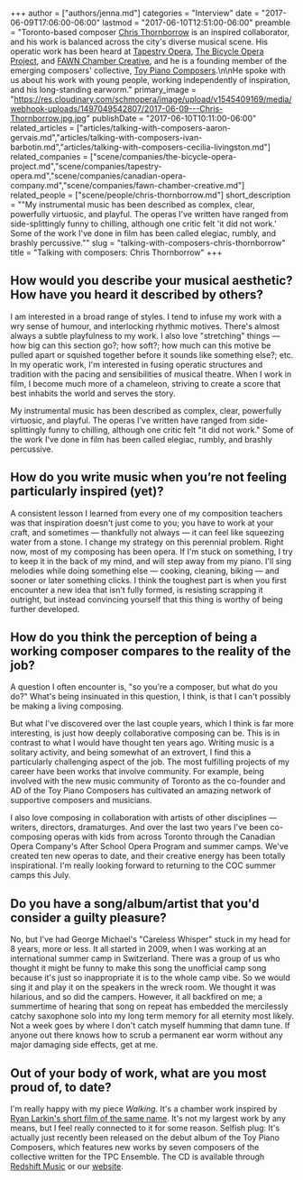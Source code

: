 +++
author = ["authors/jenna.md"]
categories = "Interview"
date = "2017-06-09T17:06:00-06:00"
lastmod = "2017-06-10T12:51:00-06:00"
preamble = "Toronto-based composer [Chris Thornborrow](/scene/people/chris-thornborrow/) is an inspired collaborator, and his work is balanced across the city's diverse musical scene. His operatic work has been heard at [Tapestry Opera](/scene/companies/tapestry-opera/), [The Bicycle Opera Project](/scene/companies/the-bicycle-opera-project/), and [FAWN Chamber Creative](/scene/companies/fawn-chamber-creative/), and he is a founding member of the emerging composers' collective, [Toy Piano Composers](/scene/companies/toy-piano-composers/).\n\nHe spoke with us about his work with young people, working independently of inspiration, and his long-standing earworm."
primary_image = "https://res.cloudinary.com/schmopera/image/upload/v1545409169/media/webhook-uploads/1497049542807/2017-06-09---Chris-Thornborrow.jpg.jpg"
publishDate = "2017-06-10T10:11:00-06:00"
related_articles = ["articles/talking-with-composers-aaron-gervais.md","articles/talking-with-composers-ivan-barbotin.md","articles/talking-with-composers-cecilia-livingston.md"]
related_companies = ["scene/companies/the-bicycle-opera-project.md","scene/companies/tapestry-opera.md","scene/companies/canadian-opera-company.md","scene/companies/fawn-chamber-creative.md"]
related_people = ["scene/people/chris-thornborrow.md"]
short_description = "&quot;My instrumental music has been described as complex, clear, powerfully virtuosic, and playful. The operas I&#039;ve written have ranged from side-splittingly funny to chilling, although one critic felt &#039;it did not work.&#039; Some of the work I&#039;ve done in film has been called elegiac, rumbly, and brashly percussive.&quot;"
slug = "talking-with-composers-chris-thornborrow"
title = "Talking with composers: Chris Thornborrow"
+++

## How would you describe your musical aesthetic? How have you heard it described by others?

I am interested in a broad range of styles. I tend to infuse my work with a wry sense of humour, and interlocking rhythmic motives. There's almost always a subtle playfulness to my work. I also love "stretching" things — how big can this section go?; how soft?; how much can this motive be pulled apart or squished together before it sounds like something else?; etc.  In my operatic work, I'm interested in fusing operatic structures and tradition with the pacing and sensibilities of musical theatre. When I work in film, I become much more of a chameleon, striving to create a score that best inhabits the world and serves the story.

My instrumental music has been described as complex, clear, powerfully virtuosic, and playful. The operas I've written have ranged from side-splittingly funny to chilling, although one critic felt "it did not work." Some of the work I've done in film has been called elegiac, rumbly, and brashly percussive.

## How do you write music when you’re not feeling particularly inspired (yet)?

A consistent lesson I learned from every one of my composition teachers was that inspiration doesn't just come to you; you have to work at your craft, and sometimes — thankfully not always — it can feel like squeezing water from a stone. I change my strategy on this perennial problem. Right now, most of my composing has been opera. If I'm stuck on something, I try to keep it in the back of my mind, and will step away from my piano. I'll sing melodies while doing something else — cooking, cleaning, biking — and sooner or later something clicks. I think the toughest part is when you first encounter a new idea that isn't fully formed, is resisting scrapping it outright, but instead convincing yourself that this thing is worthy of being further developed.

## How do you think the perception of being a working composer compares to the reality of the job?

A question I often encounter is, "so you're a composer, but what do you do?" What's being insinuated in this question, I think, is that I can't possibly be making a living composing. 

But what I've discovered over the last couple years, which I think is far more interesting, is just how deeply collaborative composing can be. This is in contrast to what I would have thought ten years ago. Writing music is a solitary activity, and being somewhat of an extrovert, I find this a particularly challenging aspect of the job. The most fulfilling projects of my career have been works that involve community. For example, being involved with the new music community of Toronto as the co-founder and AD of the Toy Piano Composers has cultivated an amazing network of supportive composers and musicians. 

I also love composing in collaboration with artists of other disciplines — writers, directors, dramaturges. And over the last two years I've been co-composing operas with kids from across Toronto through the Canadian Opera Company's After School Opera Program and summer camps. We've created ten new operas to date, and their creative energy has been totally inspirational. I'm really looking forward to returning to the COC summer camps this July.

## Do you have a song/album/artist that you'd consider a guilty pleasure?

No, but I've had George Michael's "Careless Whisper" stuck in my head for 8 years, more or less. It all started in 2009, when I was working at an international summer camp in Switzerland. There was a group of us who thought it might be funny to make this song the unofficial camp song because it's just so inappropriate it is to the whole camp vibe. So we would sing it and play it on the speakers in the wreck room. We thought it was hilarious, and so did the campers. However, it all backfired on me; a summertime of hearing that song on repeat has embedded the mercilessly catchy saxophone solo into my long term memory for all eternity most likely. Not a week goes by where I don't catch myself humming that damn tune. If anyone out there knows how to scrub a permanent ear worm without any major damaging side effects, get at me. 

## Out of your body of work, what are you most proud of, to date?

I'm really happy with my piece *Walking*. It's a chamber work inspired by [Ryan Larkin's short film of the same name](https://www.nfb.ca/film/walking/). It's not my largest work by any means, but I feel really connected to it for some reason. Selfish plug: It's actually just recently been released on the debut album of the Toy Piano Composers, which features new works by seven composers of the collective written for the TPC Ensemble. The CD is available through [Redshift Music](https://redshiftmusicsociety.bandcamp.com/album/toy-piano-composers) or our [website](http://www.toypianocomposers.com/Toy_Piano_Composers/Home.html).
